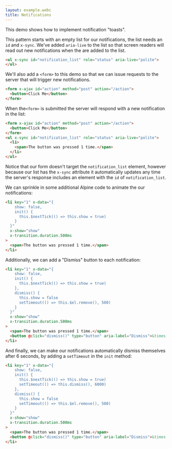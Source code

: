 ```yaml
---
layout: example.webc
title: Notifications
---
```


This demo shows how to implement notification "toasts".

This pattern starts with an empty list for our notifications, the list needs an `id` and `x-sync`. We've added `aria-live` to the list so that screen readers will read out new notifications when the are added to the list.

```html
<ul x-sync id="notification_list" role="status" aria-live="polite">
</ul>
```

We'll also add a `<form>` to this demo so that we can issue requests to the server that will trigger new notifications.

```html
<form x-ajax id="action" method="post" action="/action">
  <button>Click Me</button>
</form>
```

When the`<form>` is submitted the server will respond with a new notification in the list:

```html
<form x-ajax id="action" method="post" action="/action">
  <button>Click Me</button>
</form>
<ul x-sync id="notification_list" role="status" aria-live="polite">
  <li>
    <span>The button was pressed 1 time.</span>
  </li>
</ul>
```

Notice that our form doesn't target the `notification_list` element, however because our list has the `x-sync` attribute it automatically updates any time the server's response includes an element with the `id` of `notification_list`.

We can sprinkle in some additional Alpine code to animate the our notifications:

```html
<li key="1" x-data="{
    show: false,
    init() {
      this.$nextTick(() => this.show = true)
    }
  }"
  x-show="show"
  x-transition.duration.500ms
>
  <span>The button was pressed 1 time.</span>
</li>
```

Additionally, we can add a "Dismiss" button to each notification:

```html
<li key="1" x-data="{
    show: false,
    init() {
      this.$nextTick(() => this.show = true)
    },
    dismiss() {
      this.show = false
      setTimeout(() => this.$el.remove(), 500)
    }
  }"
  x-show="show"
  x-transition.duration.500ms
>
  <span>The button was pressed 1 time.</span>
  <button @click="dismiss()" type="button" aria-label="Dismiss">&times;</button>
</li>
```

And finally, we can make our notifications automatically dismiss themselves after 6 seconds, by adding a `setTimeout` in the `init` method:

```html
<li key="1" x-data="{
    show: false,
    init() {
      this.$nextTick(() => this.show = true)
      setTimeout(() => this.dismiss(), 6000)
    },
    dismiss() {
      this.show = false
      setTimeout(() => this.$el.remove(), 500)
    }
  }"
  x-show="show"
  x-transition.duration.500ms
>
  <span>The button was pressed 1 time.</span>
  <button @click="dismiss()" type="button" aria-label="Dismiss">&times;</button>
</li>
```

<style>
  #notification_list {
    position: absolute;
    display: flex;
    flex-direction: column;
    gap: .5rem;
    padding-left: 0;
    margin: 0;
  }
  #notification_list > li {
    display: flex;
    align-items: center;
    font-size: .875rem;
    background: var(--nc-bg-1);
    padding: 1rem;
    box-shadow: 0 10px 15px -3px var(--shadow), 0 4px 6px -4px var(--shadow);
    border-radius: .5rem;
    border: 1px solid var(--nc-bg-3);
  }
  #notification_list > li :first-child {
    flex: 1;
    margin-right: 2rem;
  }
</style>

<script>
  var count = 0;
  document.addEventListener('DOMContentLoaded', () => {
    window.server({
      'GET /action': () => view(),
      'POST /action': () => {
        count++
        return view()
      }
    }).get('/action')
  })

  function view() {
    return `<form x-ajax id="action" method="post" action="/action">
  <button>Click Me</button>
</form>
<ul x-sync id="notification_list" role="status" aria-live="polite">
  ${count > 0 ? notification() : ''}
</ul>`
  }

  function notification() {
    return `<li key="${count}" x-data="{
      show: false,
      init() {
        this.$nextTick(() => this.show = true)
        setTimeout(() => this.dismiss(), 6000)
      },
      dismiss() {
        this.show = false
        setTimeout(() => this.$el.remove(), 500)
      }
    }"
    x-show="show"
    x-transition.duration.500ms
  >
    <span>The button was pressed ${count} ${count > 1 ? 'times' : 'time'}.</span>
    <button @click="dismiss()" type="button" aria-label="Dismiss">&times;</button>
  </li>`
  }

</script>
